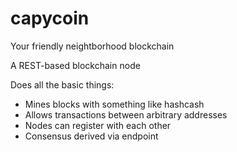 # capycoin
Your friendly neightborhood blockchain

A REST-based blockchain node

Does all the basic things:
- Mines blocks with something like hashcash
- Allows transactions between arbitrary addresses
- Nodes can register with each other
- Consensus derived via endpoint
